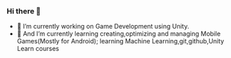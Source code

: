 ### Hi there 👋
- 🔭 I’m currently working on Game Development using Unity.
- 🌱 And I’m currently learning creating,optimizing and managing Mobile Games(Mostly for Android); learning Machine Learning,git,github,Unity Learn courses
<!--
**Seyidahmetyogurtcu/Seyidahmetyogurtcu** is a ✨ _special_ ✨ repository because its `README.md` (this file) appears on your GitHub profile.

Here are some ideas to get you started:

- 🔭 I’m currently working on ...
- 🌱 I’m currently learning ...
- 👯 I’m looking to collaborate on ...
- 🤔 I’m looking for help with ...
- 💬 Ask me about ...
- 📫 How to reach me: ...
- 😄 Pronouns: ...
- ⚡ Fun fact: ...
-->
